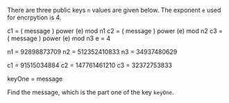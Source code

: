 There are three public keys `n` values are given below. The exponent `e` used for encrpytion is 4.

c1 = ( message ) power (e) mod n1 
c2 = ( message ) power (e) mod n2
c3 = ( message ) power (e) mod n3
e = 4

n1 = 92898873709
n2 = 512352410833
n3 = 34937480629

c1 = 91515034884
c2 = 147761461210
c3 = 32372753833

keyOne = message

Find the message, which is the part one of the key `keyOne`.

